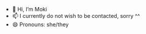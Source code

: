 - 👋 Hi, I’m Moki
- 📫 I currently do not wish to be contacted, sorry ^^
- 😄 Pronouns: she/they

<!---
MokiSwocketEnthusiast/MokiSwocketEnthusiast is a ✨ special ✨ repository because its `README.md` (this file) appears on your GitHub profile.
You can click the Preview link to take a look at your changes.
--->
